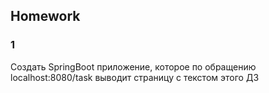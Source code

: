 ## Homework

### 1  
Создать SpringBoot приложение, которое по обращению localhost:8080/task выводит страницу с текстом этого ДЗ


   
  



 


  
	